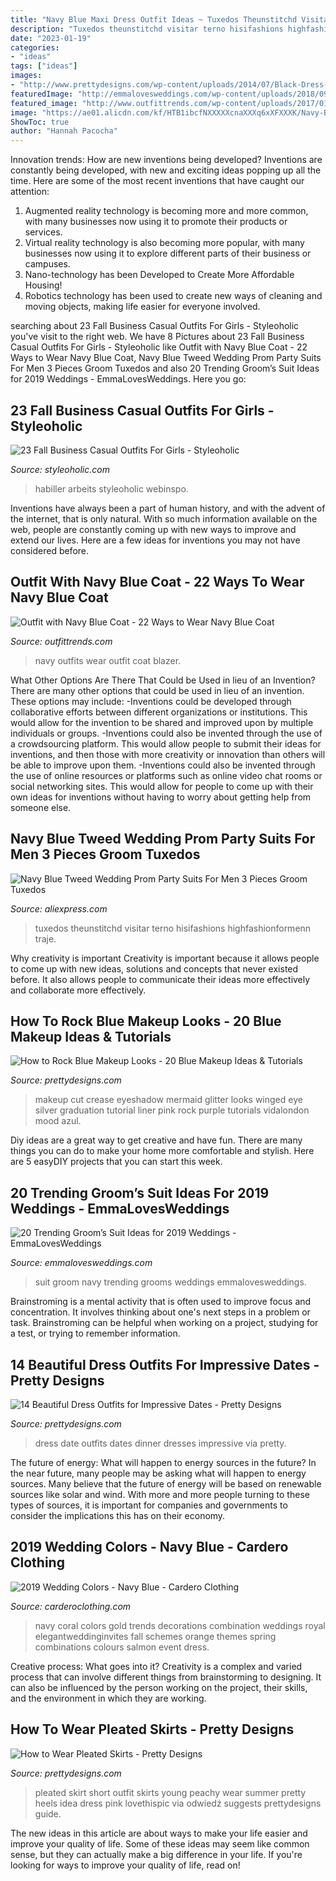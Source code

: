 ```yaml
---
title: "Navy Blue Maxi Dress Outfit Ideas ~ Tuxedos Theunstitchd Visitar Terno Hisifashions Highfashionformenn Traje"
description: "Tuxedos theunstitchd visitar terno hisifashions highfashionformenn traje"
date: "2023-01-19"
categories:
- "ideas"
tags: ["ideas"]
images:
- "http://www.prettydesigns.com/wp-content/uploads/2014/07/Black-Dress-for-Date.jpg"
featuredImage: "http://emmalovesweddings.com/wp-content/uploads/2018/09/navy-blue-groom-suit-wedding-ideas.jpg"
featured_image: "http://www.outfittrends.com/wp-content/uploads/2017/01/Blazer-Outfits-for-Work-27.jpg"
image: "https://ae01.alicdn.com/kf/HTB1ibcfNXXXXXcnaXXXq6xXFXXXK/Navy-Blue-Tweed-Wedding-Prom-Party-Suits-For-Men-3-Pieces-Groom-Tuxedos-Slim-Fit-Man.jpg"
ShowToc: true
author: "Hannah Pacocha"
---
```



Innovation trends: How are new inventions being developed?
Inventions are constantly being developed, with new and exciting ideas popping up all the time. Here are some of the most recent inventions that have caught our attention:
1. Augmented reality technology is becoming more and more common, with many businesses now using it to promote their products or services.
2. Virtual reality technology is also becoming more popular, with many businesses now using it to explore different parts of their business or campuses.
3. Nano-technology has been Developed to Create More Affordable Housing!
4. Robotics technology has been used to create new ways of cleaning and moving objects, making life easier for everyone involved.

	

		
searching about 23 Fall Business Casual Outfits For Girls - Styleoholic you've visit to the right web. We have 8 Pictures about 23 Fall Business Casual Outfits For Girls - Styleoholic like Outfit with Navy Blue Coat - 22 Ways to Wear Navy Blue Coat, Navy Blue Tweed Wedding Prom Party Suits For Men 3 Pieces Groom Tuxedos and also 20 Trending Groom’s Suit Ideas for 2019 Weddings - EmmaLovesWeddings. Here you go:
		
    
## 23 Fall Business Casual Outfits For Girls - Styleoholic

<img loading=lazy src="https://i.styleoholic.com/2016/09/20-chic-office-dress-with-a-beige-cardigan-and-heels.jpg" onerror="this.onerror=null;this.src='https://tse3.mm.bing.net/th?id=OIP.pm6OxLU4rcXR2ELWm_LjhwHaK3&amp;pid=15.1';" alt="23 Fall Business Casual Outfits For Girls - Styleoholic">

_Source: styleoholic.com_

>habiller arbeits styleoholic webinspo. 

	

Inventions have always been a part of human history, and with the advent of the internet, that is only natural. With so much information available on the web, people are constantly coming up with new ways to improve and extend our lives. Here are a few ideas for inventions you may not have considered before.

    
## Outfit With Navy Blue Coat - 22 Ways To Wear Navy Blue Coat

<img loading=lazy src="http://www.outfittrends.com/wp-content/uploads/2017/01/Blazer-Outfits-for-Work-27.jpg" onerror="this.onerror=null;this.src='https://tse1.mm.bing.net/th?id=OIP.FVvF30X2_E4kC57gLfNUegHaRg&amp;pid=15.1';" alt="Outfit with Navy Blue Coat - 22 Ways to Wear Navy Blue Coat">

_Source: outfittrends.com_

>navy outfits wear outfit coat blazer. 

	

What Other Options Are There That Could be Used in lieu of an Invention?
There are many other options that could be used in lieu of an invention. These options may include: 
-Inventions could be developed through collaborative efforts between different organizations or institutions. This would allow for the invention to be shared and improved upon by multiple individuals or groups. 
-Inventions could also be invented through the use of a crowdsourcing platform. This would allow people to submit their ideas for inventions, and then those with more creativity or innovation than others will be able to improve upon them. 
-Inventions could also be invented through the use of online resources or platforms such as online video chat rooms or social networking sites. This would allow for people to come up with their own ideas for inventions without having to worry about getting help from someone else.

    
## Navy Blue Tweed Wedding Prom Party Suits For Men 3 Pieces Groom Tuxedos

<img loading=lazy src="https://ae01.alicdn.com/kf/HTB1ibcfNXXXXXcnaXXXq6xXFXXXK/Navy-Blue-Tweed-Wedding-Prom-Party-Suits-For-Men-3-Pieces-Groom-Tuxedos-Slim-Fit-Man.jpg" onerror="this.onerror=null;this.src='https://tse4.mm.bing.net/th?id=OIP.WocdoDnMapGFL6CGMUBFBgHaLk&amp;pid=15.1';" alt="Navy Blue Tweed Wedding Prom Party Suits For Men 3 Pieces Groom Tuxedos">

_Source: aliexpress.com_

>tuxedos theunstitchd visitar terno hisifashions highfashionformenn traje. 

	

Why creativity is important
Creativity is important because it allows people to come up with new ideas, solutions and concepts that never existed before. It also allows people to communicate their ideas more effectively and collaborate more effectively.

    
## How To Rock Blue Makeup Looks - 20 Blue Makeup Ideas &amp; Tutorials

<img loading=lazy src="http://www.prettydesigns.com/wp-content/uploads/2016/12/how-to-rock-blue-makeup-looks-blue-makeup-ideas-tutorials-10.jpg" onerror="this.onerror=null;this.src='https://tse4.mm.bing.net/th?id=OIP.zR_deziLvaZ6uEqzquCOUwHaHa&amp;pid=15.1';" alt="How to Rock Blue Makeup Looks - 20 Blue Makeup Ideas &amp; Tutorials">

_Source: prettydesigns.com_

>makeup cut crease eyeshadow mermaid glitter looks winged eye silver graduation tutorial liner pink rock purple tutorials vidalondon mood azul. 

	

Diy ideas are a great way to get creative and have fun. There are many things you can do to make your home more comfortable and stylish. Here are 5 easyDIY projects that you can start this week.

    
## 20 Trending Groom’s Suit Ideas For 2019 Weddings - EmmaLovesWeddings

<img loading=lazy src="http://emmalovesweddings.com/wp-content/uploads/2018/09/navy-blue-groom-suit-wedding-ideas.jpg" onerror="this.onerror=null;this.src='https://tse4.mm.bing.net/th?id=OIP.dpjUCMIlMlwyru3rUc6vKAHaLH&amp;pid=15.1';" alt="20 Trending Groom’s Suit Ideas for 2019 Weddings - EmmaLovesWeddings">

_Source: emmalovesweddings.com_

>suit groom navy trending grooms weddings emmalovesweddings. 

	

Brainstroming is a mental activity that is often used to improve focus and concentration. It involves thinking about one's next steps in a problem or task. Brainstroming can be helpful when working on a project, studying for a test, or trying to remember information.

    
## 14 Beautiful Dress Outfits For Impressive Dates - Pretty Designs

<img loading=lazy src="http://www.prettydesigns.com/wp-content/uploads/2014/07/Black-Dress-for-Date.jpg" onerror="this.onerror=null;this.src='https://tse4.mm.bing.net/th?id=OIP.sxuoxvBw-kSu6djJA911CQHaK2&amp;pid=15.1';" alt="14 Beautiful Dress Outfits for Impressive Dates - Pretty Designs">

_Source: prettydesigns.com_

>dress date outfits dates dinner dresses impressive via pretty. 

	

The future of energy: What will happen to energy sources in the future?
In the near future, many people may be asking what will happen to energy sources. Many believe that the future of energy will be based on renewable sources like solar and wind. With more and more people turning to these types of sources, it is important for companies and governments to consider the implications this has on their economy.

    
## 2019 Wedding Colors - Navy Blue - Cardero Clothing

<img loading=lazy src="https://www.carderoclothing.com/uploads/6/4/6/7/64675495/cc24e913782913570881f69ebd360c80.jpg" onerror="this.onerror=null;this.src='https://tse2.mm.bing.net/th?id=OIP.UVhfZaGrZTB7x3fx7aPYEAAAAA&amp;pid=15.1';" alt="2019 Wedding Colors - Navy Blue - Cardero Clothing">

_Source: carderoclothing.com_

>navy coral colors gold trends decorations combination weddings royal elegantweddinginvites fall schemes orange themes spring combinations colours salmon event dress. 

	

Creative process: What goes into it?
Creativity is a complex and varied process that can involve different things from brainstorming to designing. It can also be influenced by the person working on the project, their skills, and the environment in which they are working.

    
## How To Wear Pleated Skirts - Pretty Designs

<img loading=lazy src="https://www.prettydesigns.com/wp-content/uploads/2014/05/Pleated-Skirt-Outfit-Idea-for-Young-Women.jpg" onerror="this.onerror=null;this.src='https://tse1.mm.bing.net/th?id=OIP.9Ccxtiih5MvbSpvQvbzKOwHaLG&amp;pid=15.1';" alt="How to Wear Pleated Skirts - Pretty Designs">

_Source: prettydesigns.com_

>pleated skirt short outfit skirts young peachy wear summer pretty heels idea dress pink lovethispic via odwiedź suggests prettydesigns guide. 

	

The new ideas in this article are about ways to make your life easier and improve your quality of life. Some of these ideas may seem like common sense, but they can actually make a big difference in your life. If you're looking for ways to improve your quality of life, read on!

